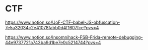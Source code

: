 # CTF


https://www.notion.so/UoF-CTF-babel-JS-obfuscation-7e5a32034c2e41078fabb0d4f1607fce?pvs=4

https://www.notion.so/Insomnihack-FSB-Frida-remote-debugging-44e9737721a743ba9d1be7e0c5214744?pvs=4
